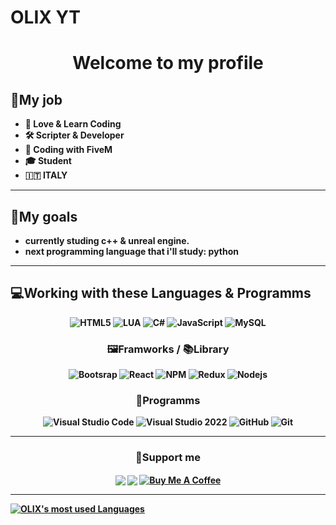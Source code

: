 # OLIX YT
<h1 align="center"><b>Welcome to my profile</h1>
  
## 💼My job
  
- 📖 Love & Learn Coding
- 🛠️ Scripter & Developer
- 🎲 Coding with FiveM
- 🎓 Student
- 🇮🇹 ITALY
  
---

## 🥅My goals
- currently studing c++ & unreal engine.
- next programming language that i'll study: python
  
---

## 💻Working with these Languages & Programms
  
<p align="center">
  <img src="https://img.shields.io/badge/HTML5-E34F26?style=for-the-badge&logo=html5&logoColor=white" alt="HTML5"/>
  <img src="https://img.shields.io/badge/Lua-2C2D72?style=for-the-badge&logo=lua&logoColor=white" alt="LUA"/>
  <img src="https://img.shields.io/badge/-C%2B%2B-green?style=for-the-badge&logo=c++&logoColor=black" alt="C#"/>
  <img src="https://img.shields.io/badge/JavaScript-F7DF1E?style=for-the-badge&logo=javascript&logoColor=black" alt="JavaScript"/>
  <img src="https://img.shields.io/badge/MySQL-FFBE00?style=for-the-badge&logo=mysql&logoColor=white" alt="MySQL"/>
</p>

<h3 align="center">🖼️Framworks / 📚Library</h3>
<p align="center">
  <img src="https://img.shields.io/badge/Bootstrap-563D7C?style=for-the-badge&logo=bootstrap&logoColor=white" alt="Bootsrap"/>
  <img src="https://img.shields.io/badge/React-20232A?style=for-the-badge&logo=react&logoColor=61DAFB" alt="React"/>
  <img src="https://img.shields.io/badge/npm-CB3837?style=for-the-badge&logo=npm&logoColor=white" alt="NPM"/>
  <img src="https://img.shields.io/badge/Redux-593D88?style=for-the-badge&logo=redux&logoColor=white" alt="Redux"/>
  <img src="https://img.shields.io/badge/Node.js-43853D?style=for-the-badge&logo=node-dot-js&logoColor=white" alt="Nodejs"/>

</p>

<h3 align="center">🤖Programms</h3>
<p align="center">
  <img src="https://img.shields.io/badge/VSCode-0078D4?style=for-the-badge&logo=visual%20studio%20code&logoColor=white" alt="Visual Studio Code"/>
  <img src="https://img.shields.io/badge/VSStudio2022-5C2D91?style=for-the-badge&logo=visual%20studio&logoColor=white" alt="Visual Studio 2022"/>
  <img src="https://img.shields.io/badge/GitHub-100000?style=for-the-badge&logo=github&logoColor=white" alt="GitHub"/>
  <img src="https://img.shields.io/badge/Git-F05032?style=for-the-badge&logo=git&logoColor=white" alt="Git"/>
</p>  

---

<h3 align="center">💌Support me</h3>
<p align="center">
  <a href="https://www.paypal.com/cgi-bin/webscr?cmd=_s-xclick&hosted_button_id=RD94Q2KCD6GEW&source=url1" target="blank"><img align="center" src="https://img.shields.io/badge/PayPal-00457C?style=for-the-badge&logo=paypal&logoColor=white"/></a>
  <a href="https://www.patreon.com/zerofour" target="blank"><img align="center" src="https://img.shields.io/badge/Patreon-F96854?style=for-the-badge&logo=patreon&logoColor=white"/></a>
  <a href="https://www.buymeacoffee.com/zerofour" target="_blank"><img align="center" src="https://img.shields.io/badge/Buy_Me_A_Coffee-FFDD00?style=for-the-badge&logo=buy-me-a-coffee&logoColor=black" alt="Buy Me A Coffee"></a>
</p>

---
  
[![OLIX's most used Languages](https://github-readme-stats.vercel.app/api/top-langs/?username=OLIX-boop&layout=compact)](https://github.com/anuraghazra/github-readme-stats)
